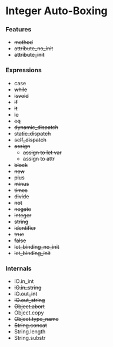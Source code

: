 # Integer Auto-Boxing

### Features

- ~~method~~
- ~~attribute_no_init~~
- ~~attribute_init~~

### Expressions

- case
- ~~while~~
- ~~isvoid~~
- ~~if~~
- ~~lt~~
- ~~le~~
- ~~eq~~
- ~~dynamic_dispatch~~
- ~~static_dispatch~~
- ~~self_dispatch~~
- ~~assign~~
	- ~~assign to let var~~
	- ~~assign to attr~~
- ~~block~~
- ~~new~~
- ~~plus~~
- ~~minus~~
- ~~times~~
- ~~divide~~
- ~~not~~
- ~~negate~~
- ~~integer~~
- ~~string~~
- ~~identifier~~
- ~~true~~
- ~~false~~
- ~~let_binding_no_init~~
- ~~let_binding_init~~

### Internals

- IO.in_int
- ~~IO.in_string~~
- ~~IO.out_int~~
- ~~IO.out_string~~
- ~~Object.abort~~
- Object.copy
- ~~Object.type_name~~
- ~~String.concat~~
- String.length
- String.substr
